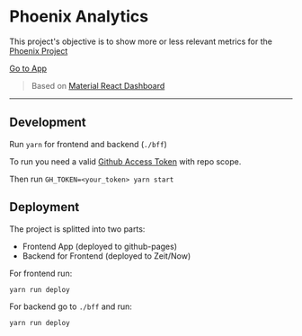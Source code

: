 # Phoenix Analytics 

This project's objective is to show more or less relevant metrics for the [Phoenix Project](https://github.com/burst-apps-team/phoenix)

[Go to App](https://ohager.github.io/phoenix-analytics/)

> Based on [Material React Dashboard]("git+https://github.com/creativetimofficial/material-dashboard-react.git")
---

## Development

Run `yarn` for frontend and backend (`./bff`)

To run you need a valid [Github Access Token](https://help.github.com/en/articles/creating-a-personal-access-token-for-the-command-line) with repo scope.

Then run `GH_TOKEN=<your_token> yarn start`

## Deployment

The project is splitted into two parts:

- Frontend App (deployed to github-pages)
- Backend for Frontend (deployed to Zeit/Now)


For frontend run:

`yarn run deploy`


For backend go to `./bff` and run:

`yarn run deploy`

